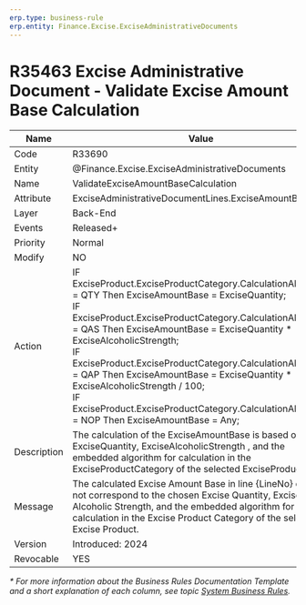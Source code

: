 ```yaml
---
erp.type: business-rule
erp.entity: Finance.Excise.ExciseAdministrativeDocuments
---
```


# R35463 Excise Administrative Document - Validate Excise Amount Base Calculation

| Name | Value |
| ---- | ----- |
| Code | R33690 |
| Entity | @Finance.Excise.ExciseAdministrativeDocuments |
| Name | ValidateExciseAmountBaseCalculation |
| Attribute | ExciseAdministrativeDocumentLines.ExciseAmountBase           |
| Layer | Back-End |
| Events | Released+ |
| Priority | Normal |
| Modify | NO |
| Action | IF ExciseProduct.ExciseProductCategory.CalculationAlgorithm = QTY Then ExciseAmountBase = ExciseQuantity;<br />IF ExciseProduct.ExciseProductCategory.CalculationAlgorithm = QAS Then ExciseAmountBase = ExciseQuantity * ExciseAlcoholicStrength;<br />IF ExciseProduct.ExciseProductCategory.CalculationAlgorithm = QAP Then ExciseAmountBase = ExciseQuantity * ExciseAlcoholicStrength / 100; <br />IF ExciseProduct.ExciseProductCategory.CalculationAlgorithm = NOP Then ExciseAmountBase = Any; |
| Description| The calculation of the ExciseAmountBase is based on the ExciseQuantity, ExciseAlcoholicStrength , and the embedded algorithm for calculation in the ExciseProductCategory of the selected ExciseProduct. |
| Message | The calculated Excise Amount Base in line {LineNo} does not correspond to the chosen Excise Quantity, Excise Alcoholic Strength, and the embedded algorithm for calculation in the Excise Product Category of the selected Excise Product. |
| Version | Introduced: 2024 |
| Revocable | YES |

*\* For more information about the Business Rules Documentation Template and a short explanation of each column, see
topic [System Business Rules](../templates/template-description-system-business-rules.md).*
